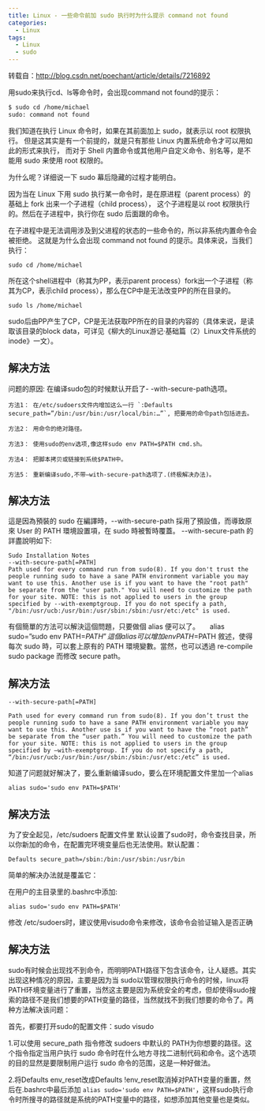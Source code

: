 ```yaml
---
title: Linux - 一些命令前加 sudo 执行时为什么提示 command not found
categories:
  - Linux
tags:
  - Linux
  - sudo
---
```


转载自：http://blog.csdn.net/poechant/article/details/7216892

用sudo来执行cd、ls等命令时，会出现command not found的提示：

<!--more-->

```bash
$ sudo cd /home/michael
sudo: command not found
```

我们知道在执行 Linux 命令时，如果在其前面加上 sudo，就表示以 root 权限执行。
但是这其实是有一个前提的，就是只有那些 Linux 内置系统命令才可以用如此的形式来执行，
而对于 Shell 内置命令或其他用户自定义命令、别名等，是不能用 sudo 来使用 root 权限的。

为什么呢？详细说一下 sudo 幕后隐藏的过程才能明白。

因为当在 Linux 下用 sudo 执行某一命令时，是在原进程（parent process）的基础上 fork 出来一个子进程（child process），
这个子进程是以 root 权限执行的。然后在子进程中，执行你在 sudo 后面跟的命令。

在子进程中是无法调用涉及到父进程的状态的一些命令的，所以非系统内置命令会被拒绝。
这就是为什么会出现 command not found 的提示。具体来说，当我们执行：

    sudo cd /home/michael  

所在这个shell进程中（称其为PP，表示parent process）fork出一个子进程（称其为CP，表示child process），那么在CP中是无法改变PP的所在目录的。

    sudo ls /home/michael

sudo后由PP产生了CP，CP是无法获取PP所在的目录的内容的（具体来说，是读取该目录的block data，可详见《柳大的Linux游记·基础篇（2）Linux文件系统的inode》一文）。

## 解决方法

问题的原因: 在编译sudo包的时候默认开启了- -with-secure-path选项。

    方法1： 在/etc/sudoers文件内增加这么一行 `:Defaults secure_path=”/bin:/usr/bin:/usr/local/bin:…”`, 把要用的命令path包括进去。

    方法2： 用命令的绝对路径。

    方法3： 使用sudo的env选项,像这样sudo env PATH=$PATH cmd.sh。

    方法4： 把脚本拷贝或链接到系统$PATH中。

    方法5： 重新编译sudo,不带–with-secure-path选项了.(终极解决办法)。

## 解决方法

這是因為預裝的 sudo 在編譯時，--with-secure-path 採用了預設值，而導致原來 User 的 PATH 環境設置項，在 sudo 時被暫時覆蓋。
--with-secure-path 的詳盡說明如下:

    Sudo Installation Notes
    --with-secure-path[=PATH]
    Path used for every command run from sudo(8). If you don't trust the people running sudo to have a sane PATH environment variable you may want to use this. Another use is if you want to have the "root path" be separate from the "user path." You will need to customize the path for your site. NOTE: this is not applied to users in the group specified by --with-exemptgroup. If you do not specify a path, "/bin:/usr/ucb:/usr/bin:/usr/sbin:/sbin:/usr/etc:/etc" is used.

有個簡單的方法可以解決這個問題，只要做個 alias 便可以了。　　alias sudo=”sudo env PATH=$PATH”這個 alias 可以增加 env PATH=$PATH 敘述，使得每次 sudo 時，可以套上原有的 PATH 環境變數。當然，也可以透過 re-compile sudo package 而修改 secure path。

## 解决方法


    --with-secure-path[=PATH]

    Path used for every command run from sudo(8). If you don’t trust the people running sudo to have a sane PATH environment variable you may want to use this. Another use is if you want to have the “root path” be separate from the “user path.” You will need to customize the path for your site. NOTE: this is not applied to users in the group specified by –with-exemptgroup. If you do not specify a path, “/bin:/usr/ucb:/usr/bin:/usr/sbin:/sbin:/usr/etc:/etc” is used.


 知道了问题就好解决了，要么重新编译sudo，要么在环境配置文件里加一个alias

    alias sudo='sudo env PATH=$PATH'

## 解决方法

为了安全起见，/etc/sudoers 配置文件里 默认设置了sudo时，命令查找目录，所以你新加的命令，在配置完环境变量后也无法使用。默认配置：

    Defaults secure_path=/sbin:/bin:/usr/sbin:/usr/bin

简单的解决办法就是覆盖它：

在用户的主目录里的.bashrc中添加:

    alias sudo='sudo env PATH=$PATH'

修改 /etc/sudoers时，建议使用visudo命令来修改，该命令会验证输入是否正确

## 解决方法

sudo有时候会出现找不到命令，而明明PATH路径下包含该命令，让人疑惑。其实出现这种情况的原因，主要是因为当 sudo以管理权限执行命令的时候，linux将PATH环境变量进行了重置，当然这主要是因为系统安全的考虑，但却使得sudo搜索的路径不是我们想要的PATH变量的路径，当然就找不到我们想要的命令了。两种方法解决该问题：

首先，都要打开sudo的配置文件：sudo visudo

1.可以使用 secure_path 指令修改 sudoers 中默认的 PATH为你想要的路径。这个指令指定当用户执行 sudo 命令时在什么地方寻找二进制代码和命令。这个选项的目的显然是要限制用户运行 sudo 命令的范围，这是一种好做法。

2.将Defaults env_reset改成Defaults !env_reset取消掉对PATH变量的重置，然后在.bashrc中最后添加 `alias sudo='sudo env PATH=$PATH'`，这样sudo执行命令时所搜寻的路径就是系统的PATH变量中的路径，如想添加其他变量也是类似。
